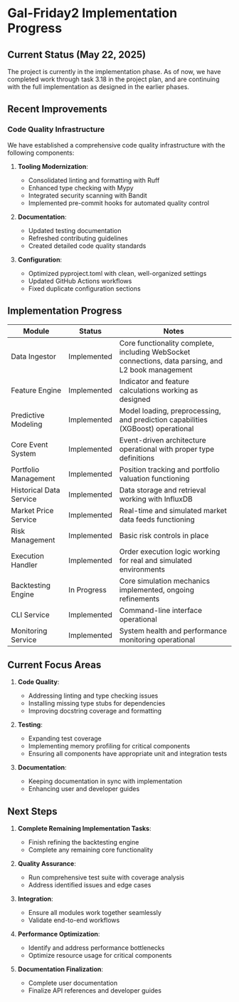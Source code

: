# Gal-Friday2 Implementation Progress

## Current Status (May 22, 2025)

The project is currently in the implementation phase. As of now, we have completed work through task 3.18 in the project plan, and are continuing with the full implementation as designed in the earlier phases.

## Recent Improvements

### Code Quality Infrastructure

We have established a comprehensive code quality infrastructure with the following components:

1. **Tooling Modernization**:
   - Consolidated linting and formatting with Ruff
   - Enhanced type checking with Mypy
   - Integrated security scanning with Bandit
   - Implemented pre-commit hooks for automated quality control

2. **Documentation**:
   - Updated testing documentation
   - Refreshed contributing guidelines
   - Created detailed code quality standards

3. **Configuration**:
   - Optimized pyproject.toml with clean, well-organized settings
   - Updated GitHub Actions workflows
   - Fixed duplicate configuration sections

## Implementation Progress

| Module | Status | Notes |
|--------|--------|-------|
| Data Ingestor | Implemented | Core functionality complete, including WebSocket connections, data parsing, and L2 book management |
| Feature Engine | Implemented | Indicator and feature calculations working as designed |
| Predictive Modeling | Implemented | Model loading, preprocessing, and prediction capabilities (XGBoost) operational |
| Core Event System | Implemented | Event-driven architecture operational with proper type definitions |
| Portfolio Management | Implemented | Position tracking and portfolio valuation functioning |
| Historical Data Service | Implemented | Data storage and retrieval working with InfluxDB |
| Market Price Service | Implemented | Real-time and simulated market data feeds functioning |
| Risk Management | Implemented | Basic risk controls in place |
| Execution Handler | Implemented | Order execution logic working for real and simulated environments |
| Backtesting Engine | In Progress | Core simulation mechanics implemented, ongoing refinements |
| CLI Service | Implemented | Command-line interface operational |
| Monitoring Service | Implemented | System health and performance monitoring operational |

## Current Focus Areas

1. **Code Quality**:
   - Addressing linting and type checking issues
   - Installing missing type stubs for dependencies
   - Improving docstring coverage and formatting

2. **Testing**:
   - Expanding test coverage
   - Implementing memory profiling for critical components
   - Ensuring all components have appropriate unit and integration tests

3. **Documentation**:
   - Keeping documentation in sync with implementation
   - Enhancing user and developer guides

## Next Steps

1. **Complete Remaining Implementation Tasks**:
   - Finish refining the backtesting engine
   - Complete any remaining core functionality

2. **Quality Assurance**:
   - Run comprehensive test suite with coverage analysis
   - Address identified issues and edge cases

3. **Integration**:
   - Ensure all modules work together seamlessly
   - Validate end-to-end workflows

4. **Performance Optimization**:
   - Identify and address performance bottlenecks
   - Optimize resource usage for critical components

5. **Documentation Finalization**:
   - Complete user documentation
   - Finalize API references and developer guides
